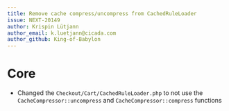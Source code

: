 ```yaml
---
title: Remove cache compress/uncompress from CachedRuleLoader
issue: NEXT-20149
author: Krispin Lütjann
author_email: k.luetjann@cicada.com
author_github: King-of-Babylon
---
```

# Core
* Changed the `Checkout/Cart/CachedRuleLoader.php` to not use the `CacheCompressor::uncompress` and `CacheCompressor::compress` functions
